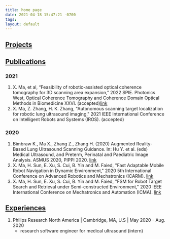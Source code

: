 ```yaml
---
title: home page
date: 2021-04-18 15:47:21 -0700
tags:
layout: default
---
```


## [Projects](project.md)

## [Publications](https://scholar.google.com/citations?user=4brJi0QAAAAJ)
### 2021
1. X. Ma, et al, “Feasibility of robotic-assisted optical coherence tomography for 3D scanning area expansion,” 2022 SPIE. Photonics West, Optical Coherence Tomography and Coherence Domain Optical Methods in Biomedicine XXVI. (accepted)[link](https://spie.org/photonics-west/presentation/Feasibility-of-robotic-assisted-optical-coherence-tomography-for-3D-scanning/11948-24)
2. X. Ma, Z. Zhang, H. K. Zhang, "Autonomous scanning target localization for robotic lung ultrasound imaging," 2021 IEEE International Conference on Intelligent Robots and Systems (IROS). (accepted)

### 2020
1. Bimbraw K., Ma X., Zhang Z., Zhang H. (2020) Augmented Reality-Based Lung Ultrasound Scanning Guidance. In: Hu Y. et al. (eds) Medical Ultrasound, and Preterm, Perinatal and Paediatric Image Analysis. ASMUS 2020, PIPPI 2020. [link](https://link.springer.com/chapter/10.1007/978-3-030-60334-2_11)
2. X. Ma, H. Sun, E. Xu, S. Cui, B. Yin and M. Faied, "Fast Adaptable Mobile Robot Navigation in Dynamic Environment," 2020 5th International Conference on Advanced Robotics and Mechatronics (ICARM). [link](https://ieeexplore.ieee.org/document/9195364)
3. X. Ma, H. Sun, E. Xu, S. Cui, B. Yin and M. Faied, "FSM for Robot Target Search and Retrieval under Semi-constructed Environment," 2020 IEEE International Conference on Mechatronics and Automation (ICMA). [link](https://ieeexplore.ieee.org/document/9233729)

## [Experiences]()
1. Philips Research North America  |  Cambridge, MA, U.S  |  May 2020 - Aug. 2020
    - research software engineer for medical ultrasound (intern)
